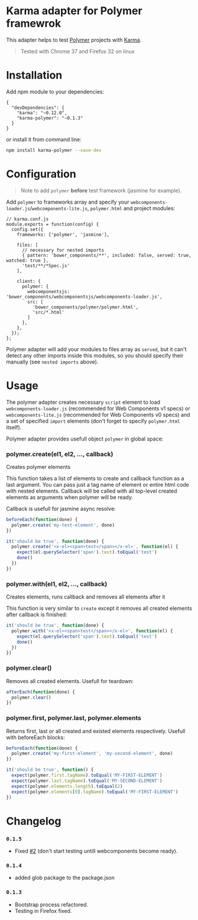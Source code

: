 # Karma adapter for Polymer framewrok

This adapter helps to test [Polymer](http://www.polymer-project.org/) projects with [Karma](http://karma-runner.github.io/0.12/index.html).

> Tested with Chrome 37 and Firefox 32 on linux

# Installation

Add npm module to your dependencies:

```
{
  "devDependencies": {
    "karma": "~0.12.0",
    "karma-polymer": "~0.1.3"
  }
}
```

or install it from command line:

```sh
npm install karma-polymer --save-dev
```

# Configuration

> Note to add `polymer` **before** test framework (jasmine for example).

Add `polymer` to frameworks array and specify your `webcomponents-loader.js`/`webcomponents-lite.js`, `polymer.html` and project modules:

```
// karma.conf.js
module.exports = function(config) {
  config.set({
    frameworks: ['polymer', 'jasmine'],

    files: [
      // necessary for nested imports
      { pattern: 'bower_components/**', included: false, served: true, watched: true },
      'test/**/*Spec.js'
    ],

    client: {
      polymer: {
        webcomponentsjs: 'bower_components/webcomponentsjs/webcomponents-loader.js',
        src: [
          'bower_components/polymer/polymer.html',
          'src/*.html'
        ]
      },
    },
  });
};
```

Polymer adapter will add your modules to files array as `served`, but it can't detect any other imports inside this modules, so you should specify their manually (see `nested imports` above).

# Usage

The polymer adapter creates necessary `script` element to load `webcomponents-loader.js` (recommended for Web Components v1 specs) or `webcomponents-lite.js` (recommended for Web Components v0 specs) and a set of specified `import` elements (don't forget to specify `polymer.html` itself).

Polymer adapter provides usefull object `polymer` in global space:

### polymer.create(el1, el2, ..., callback)

Creates polymer elements

This function takes a list of elements to create and callback function as a last argument. You can pass just a tag name of element or entire html code with nested elements. Callback will be called with all top-level created elements as arguments when polymer will be ready.

Callback is usefull for jasmine async resolve:

```js
beforeEach(function(done) {
  polymer.create('my-test-element', done)
})

it('should be true', function(done) {
  polymer.create('<x-el><span>test</span></x-el>', function(el) {
    expect(el.querySelector('span').text).toEqual('test')
    done()
  })
})
```

### polymer.with(el1, el2, ..., callback)

Creates elements, runs callback and removes all elements after it

This function is very similar to `create` except it removes all created elements after callback is finished:

```js
it('should be true', function(done) {
  polymer.with('<x-el><span>test</span></x-el>', function(el) {
    expect(el.querySelector('span').text).toEqual('test')
    done()
  })
})
```

### polymer.clear()

Removes all created elements. Usefull for teardown:

```js
afterEach(function(done) {
  polymer.clear()
})
```

### polymer.first, polymer.last, polymer.elements

Returns first, last or all created and existed elements respectively. Usefull with beforeEach blocks:

```js
beforeEach(function(done) {
  polymer.create('my-first-element', 'my-second-element', done)
})

it('should be true', function() {
  expect(polymer.first.tagName).toEqual('MY-FIRST-ELEMENT')
  expect(polymer.last.tagName).toEqual('MY-SECOND-ELEMENT')
  expect(polymer.elements.length).toEqual(2)
  expect(polymer.elements[0].tagName).toEqual('MY-FIRST-ELEMENT')
})
```

# Changelog

### `0.1.5`

* Fixed [#2](https://github.com/cybernetlab/karma-polymer/issues/2) (don't start testing untill webcomponents become ready).

### `0.1.4`

* added glob package to the package.json

### `0.1.3`

* Bootstrap process refactored.
* Testing in Firefox fixed.
